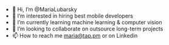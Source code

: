 - 👋 Hi, I’m @MariaLubarsky
- 👀 I’m interested in hiring best mobile developers
- 🌱 I’m currently learning machine learning & computer vision
- 💞️ I’m looking to collaborate on outsource long-term projects
- 📫 How to reach me maria@tap.pm or on Linkedin

<!---
MariaLubarsky/MariaLubarsky is a ✨ special ✨ repository because its `README.md` (this file) appears on your GitHub profile.
You can click the Preview link to take a look at your changes.
--->
